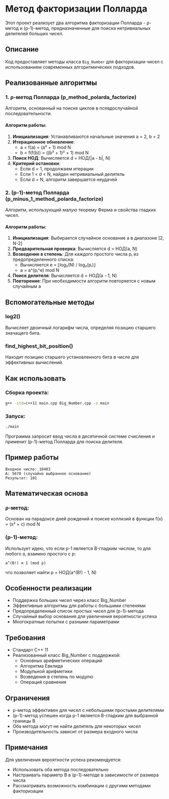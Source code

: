 # Метод факторизации Полларда

Этот проект реализует два алгоритма факторизации Полларда - ρ-метод и (p-1)-метод, предназначенные для поиска нетривиальных делителей больших чисел.

## Описание

Код предоставляет методы класса `Big_Number` для факторизации чисел с использованием современных алгоритмических подходов.

## Реализованные алгоритмы

### 1. ρ-метод Полларда (p_method_polarda_factorize)

Алгоритм, основанный на поиске циклов в псевдослучайной последовательности.

#### Алгоритм работы:

1. **Инициализация**: Устанавливаются начальные значения a = 2, b = 2
2. **Итерационное обновление**: 
   - a = f(a) = (a² + 1) mod N
   - b = f(f(b)) = ((b² + 1)² + 1) mod N
3. **Поиск НОД**: Вычисляется d = НОД(|a - b|, N)
4. **Критерий остановки**: 
   - Если d = 1, продолжаем итерации
   - Если 1 < d < N, найден нетривиальный делитель
   - Если d = N, алгоритм завершается неудачей

### 2. (p-1)-метод Полларда (p_minus_1_method_polarda_factorize)

Алгоритм, использующий малую теорему Ферма и свойства гладких чисел.

#### Алгоритм работы:

1. **Инициализация**: Выбирается случайное основание a в диапазоне [2, N-2]
2. **Предварительная проверка**: Вычисляется d = НОД(a, N)
3. **Возведение в степень**: Для каждого простого числа pᵢ из предопределенного списка:
   - Вычисляется e = ⌊log₂(N) / log₂(pᵢ)⌋
   - a = a^(pᵢ^e) mod N
4. **Поиск делителя**: Вычисляется d = НОД(a - 1, N)
5. **Повторение**: При необходимости алгоритм повторяется с новым случайным a

## Вспомогательные методы

### log2()
Вычисляет двоичный логарифм числа, определяя позицию старшего значащего бита.

### find_highest_bit_position()
Находит позицию старшего установленного бита в числе для эффективных вычислений.

## Как использовать

### Сборка проекта:
```bash
g++ -std=c++11 main.cpp Big_Number.cpp -o main
```

### Запуск:
```bash
./main
```

Программа запросит ввод числа в десятичной системе счисления и применит (p-1)-метод Полларда для поиска делителя.

## Пример работы

```
Входное число: 10403
A: 5678 (случайно выбранное основание)
Результат: 101
```

## Математическая основа

### ρ-метод:
Основан на парадоксе дней рождений и поиске коллизий в функции f(x) = (x² + c) mod N

### (p-1)-метод:
Использует идею, что если p-1 является B-гладким числом, то для любого a, взаимно простого с p:
```
a^(B!) ≡ 1 (mod p)
```
что позволяет найти p = НОД(a^(B!) - 1, N)

## Особенности реализации

- Поддержка больших чисел через класс Big_Number
- Эффективные алгоритмы для работы с большими степенями
- Предопределенный список простых чисел для (p-1)-метода
- Случайный выбор основания для увеличения вероятности успеха
- Многократные попытки с разными параметрами

## Требования

- Стандарт C++ 11
- Реализованный класс Big_Number с поддержкой:
  - Основных арифметических операций
  - Алгоритма Евклида
  - Модульной арифметики
  - Возведения в степень по модулю
  - Операций сравнения

## Ограничения

- ρ-метод эффективен для чисел с небольшими простыми делителями
- (p-1)-метод успешен когда p-1 является B-гладким для выбранной границы B
- Оба метода могут не найти делитель для некоторых чисел
- Производительность зависит от размера входного числа

## Примечания

Для увеличения вероятности успеха рекомендуется:
- Использовать оба метода последовательно
- Настраивать параметр B в (p-1)-методе в зависимости от размера числа
- Рассматривать возможность комбинации с другими методами факторизации